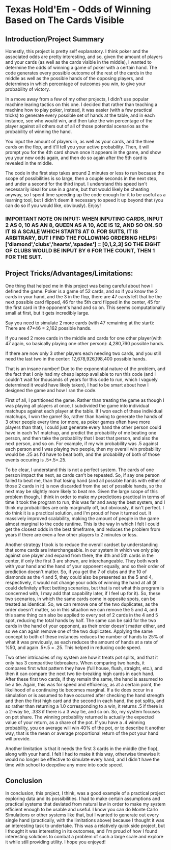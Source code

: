 # Texas Hold'Em - Odds of Winning Based on The Cards Visible

## Introduction/Project Summary

Honestly, this project is pretty self explanatory. I think poker and the associated odds are pretty interesting, and so, given the amount of players and your cards (as well as the cards visible in the middle), I wanted to determine the odds of winning a game of poker with a certain hand. The code generates every possible outcome of the rest of the cards in the middle as well as the possible hands of the opposing players, and determines in which percentage of outcomes you win, to give your probability of victory.

In a move away from a few of my other projects, I didn't use popular machine learing tactics on this one. I decided that rather than teaching a machine how to play poker, instead, it was easier (with a few practical tricks) to generate every possible set of hands at the table, and in each instance, see who would win, and then take the win percentage of the player against all others out of all of those potential scenarios as the probability of winning the hand.

You input the amount of players in, as well as your cards, and the three cards on the flop, and it'll tell you your active probability. Then, it will prompt you for the 4th card shown once it appears in the game, and show you your new odds again, and then do so again after the 5th card is revealed in the middle.

The code in the first step takes around 2 minutes or less to run because the scope of possibilities is so large, then a couple seconds in the next step, and under a second for the third input. I understand this speed isn't necessarily ideal for use in a game, but that would likely be cheating anyway, so I spent time speeding up the code enough for it to be useful as a learning tool, but I didn't deem it necessary to speed it up beyond that (you can do so if you would like, obviously). Enjoy!

### IMPORTANT NOTE ON INPUT: WHEN INPUTING CARDS, INPUT 2 AS 0, 10 AS AN 8, QUEEN AS A 10, ACE IS 12, AND SO ON. SO IT IS A SCALE WHICH STARTS AT 0. FOR SUITS, IT IS ARBITRARY, BUT I FIND THE FOLLOWING ORDERING HELPS: ['diamond','clubs','hearts','spades'] = [0,1,2,3] SO THE EIGHT OF CLUBS WOULD BE INPUT BY 6 FOR THE COUNT, THEN 1 FOR THE SUIT.

## Project Tricks/Advantages/Limitations:

One thing that helped me in this project was being careful about how I defined the game. Poker is a game of 52 cards, and so if you know the 2 cards in your hand, and the 3 in the flop, there are 47 cards left that be the next possible card flipped, 46 for the 5th card flipped in the center, 45 for the first card in the opponent's hand and so on. This seems computationally small at first, but it gets incredibly large.

Say you need to simulate 2 more cards (with 47 remaining at the start): There are 47*46 = 2,162 possible hands. 

If you need 2 more cards in the middle and cards for one other player(with 47 again, so basically playing one other person): 4,280,760 possible hands.

If there are now only 3 other players each needing two cards, and you still need the last two in the center: 12,678,926,198,400 possible hands.

That is an insane number! Due to the exponential nature of the problem, and the fact that I only had my cheap laptop available to run this code (and I couldn't wait for thousands of years for this code to run, which I vaguely determined it would have likely taken), I had to be smart about how I designed the game and how I ran the code.

First of all, I partitioned the game. Rather than treating the game as though I was playing all players at once, I subdivided the game into individual matchups against each player at the table. If I won each of these individual matchups, I won the game! So, rather than having to generate the hands of 3 other people every time (or more, as poker games often have more players than that), I could just generate every hand the other person could have in each 1v1 matchup, and predict the probability of me beating one person, and then take the probability that I beat that person, and also the next person, and so on. For example, if my win probability was .5 against each person and I was playing two people, then my overall win probability would be .25 as I'd have to beat both, and the probability of both of those events occuring is .5*.5=.25. 

To be clear, I understand this is not a perfect system. The cards of one person impact the next, as cards can't be repeated. So, if say one person failed to beat me, than that losing hand (and all possible hands with either of those 2 cards in it) is now discarded from the set of possible hands, so the next may be slightly more likely to beat me. Given the large scope of this problem though, I think in order to make my predictions practical in terms of time it took the program to run, this was far and away the best system, and I think my probabilities are only marginally off, but obviously, it isn't perfect. I do think it is a practical solution, and I'm proud of how it turned out. It massively improved scalability, making the amount of people in the game almost marginal to the code runtime. This is the way in which I felt I could get the closest odds in the best timeframe, and reduces the problem from years if there are even a few other players to 2 minutes or less. 

Another strategy I took is to reduce the overall cardset by understanding that some cards are interchangeable. In our system in which we only play against one player and expand from there, the 4th and 5th cards in the center, if only the first 3 are shown, are interchangeable. They both work with your hand and the hand of your opponent equally, and so their order of prediction doesn't matter. So, if you get the 7 of clubs and the 10 of diamonds as the 4 and 5, they could also be presented as the 5 and 4, respectively, it would not change your odds of winning the hand at all (it could definitely affect betting scenarios, but that is not what this program is concerned with, I may add that capability later, if I feel up for it). So, these two scenarios, in which the same cards come in opposite spots, can be treated as identical. So, we can remove one of the two duplicates, as the order doesn't matter, so in this situation we can remove the 5 and 4, and this same thing can also be applied to every set of 2 cards in the 4 and 5 spot, reducing the total hands by half. The same can be said for the two cards in the hand of your opponent, as their order doesn't matter either, and so we can again remove one of the two duplicates. Applying the same concept to both of these instances reduces the number of hands to 25% of what it was previously, as each reduces the amount of hands at a rate of %50, and again .5*.5 = .25. This helped in reducing code speed.

Two other intricacies of my system are how it treats pot splits, and that it only has 3 comparitive tiebreakers. When comparing two hands, it compares first what pattern they have (full house, flush, straight, etc.), and then it can compare the next two tie-breaking high cards in each hand. After these first two cards, if they remain the same, the hand is assumed to be a tie. Again, this was for speed and efficiency, as at a certain point, the likelihood of a continuing tie becomes marginal. If a tie does occur in a simulation or is assumed to have occurred after checking the hand strength and then the first high card and the second in each hand, the pot splits, and so rather than returning a 1.0 corresponding to a win, it returns .5 if there is a 2-way tie, .333 if there is a 3 way tie, and so on. So, my system focuses on pot share. The winning probability returned is actually the expected value of your return, as a share of the pot. If you have a .4 winning probability, you on average will win 40% of the pot, or to describe it another way, that is the mean or average proportional return of the pot your hand will provide.

Another limitation is that it needs the first 3 cards in the middle (the flop), along with your hand. I felt I had to make it this way, otherwise timewise it would no longer be effective to simulate every hand, and I didn't have the time with school to deepdive any more into code speed.

## Conclusion

In conclusion, this project, I think, was a good example of a practical project exploring data and its possibilities. I had to make certain assumptions and practical systems that deviated from natural law in order to make my system efficient enough to be usable and useful. I know you can do Monte Carlo Simulations or other systems like that, but I wanted to generate out every single hand (practically, with the limitations above) because I thought it was an interesting task to undertake. This was a relatively quick side project, but I thought it was interesting in its outcomes, and I'm proud of how I found interesting solutions to combat a problem of such a large scale and explore it while still providing utility. I hope you enjoyed!
